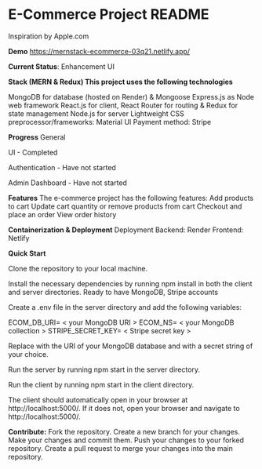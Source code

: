 # E-Commerce Project README
Inspiration by Apple.com

**Demo**
https://mernstack-ecommerce-03q21.netlify.app/

**Current Status**: Enhancement UI

**Stack (MERN & Redux)
This project uses the following technologies**

MongoDB for database (hosted on Render) & Mongoose
Express.js as Node web framework
React.js for client, React Router for routing & Redux for state management
Node.js for server
Lightweight CSS preprocessor/frameworks: Material UI
Payment method: Stripe

**Progress**
General

  UI - Completed
  
  Authentication - Have not started
  
  Admin Dashboard - Have not started


**Features**
The e-commerce project has the following features:
Add products to cart
Update cart quantity or remove products from cart
Checkout and place an order
View order history


**Containerization & Deployment**
 Deployment 
  Backend: Render
  Frontend: Netlify
  
**Quick Start**

Clone the repository to your local machine.

Install the necessary dependencies by running npm install in both the client and server directories.
Ready to have MongoDB, Stripe accounts

Create a .env file in the server directory and add the following variables:

ECOM_DB_URI= < your MongoDB URI >
ECOM_NS= < your MongoDB collection >
STRIPE_SECRET_KEY= < Stripe secret key >

Replace <your MongoDB URI> with the URI of your MongoDB database and <your JWT secret> with a secret string of your choice.

Run the server by running npm start in the server directory.

Run the client by running npm start in the client directory.

The client should automatically open in your browser at http://localhost:5000/. If it does not, open your browser and navigate to http://localhost:5000/.

**Contribute:**
Fork the repository.
Create a new branch for your changes.
Make your changes and commit them.
Push your changes to your forked repository.
Create a pull request to merge your changes into the main repository.
